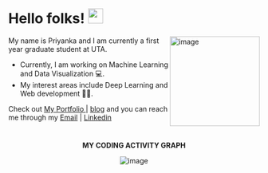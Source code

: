 # Hello folks! <img src="https://raw.githubusercontent.com/MartinHeinz/MartinHeinz/master/wave.gif" width="30px">
<img align="right" height="180px" src="https://i.pinimg.com/originals/69/b5/6d/69b56d199dc7709d88792c1a713982bc.gif" alt="image" />
<p align="left">
 
My name is Priyanka and I am currently a first year graduate student at UTA.
- Currently, I am working on Machine Learning and Data Visualization 💻. 
- My interest areas include Deep Learning and Web development 👩‍💻.

Check out [My Portfolio ](https://lkpriyanka2000.wixsite.com/home) | [blog](https://Priyankajournals.tech/) and you can reach me through my [Email](lkpriyanka2000@gmail.com) | [Linkedin](https://www.linkedin.com/in/priyanka-lakur/)
&nbsp;

# 

 <p align="center">
 <b>
  MY CODING ACTIVITY GRAPH
  </b>
</p>

<p align="center">
<img src="https://github-readme-stats.vercel.app/api?username=Priyanka-L-K&show_icons=true&hide_border=true&&count_private=true&include_all_commits=true" alt="image" />
</p>

#

<!-- ![visitors](https://visitor-badge.glitch.me/badge?page_id=page.id)
 -->

<!-- <img height="180em" src="https://github-readme-stats.vercel.app/api?username=Priyanka-L-K&show_icons=true&hide_border=true&&count_private=true&include_all_commits=true" /> -->

<!---
Priyanka-L-K/Priyanka-L-K is a ✨ special ✨ repository because its `README.md` (this file) appears on your GitHub profile.
You can click the Preview link to take a look at your changes.
--->
